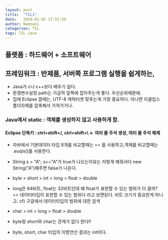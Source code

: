 ```yaml
---
layout: post
title:  "TIL1"
date:   2019-01-02 17:52:59
author: Namnani
categories: TIL
tags: TIL Java
---
```


## 플랫폼 : 하드웨어 + 소프트웨어

## 프레임워크 : 반제품, 서버쪽 프로그램 실행을 쉽게하는,

- Java가 c나 c++보다 배우기 쉽다.
- 환경변수설정 path는 가급적 앞쪽에 잡아주는게 좋다. 우선순위때문에.
- 집에 Eclipse 깔때는, UTF-8 캐릭터셋 맞추는게 가장 중요하다. 아니면 이클립스폴더자체를 압축해서 가져가거나.

### Java에서 static : 객체를 생성하지 않고 사용하게 함.



#### Eclipse 단축키 : ctrl+shift+/, ctrl+shift+\  <- 여러 줄 주석 생성, 여러 줄 주석 해제

- 자바에서 기본데이터 타입 8개를 비교할때는 == 를 사용하고,객체를 비교할때는 .euqls()를 사용한다.
- String s = "A";
  s=="A"가 true가 나오는이유는 저렇게 해줘서다 new String("A")해주면 false가 나온다.
- byte > short > int > long > float > double



- long은 64비트, float는 32비트인데 왜 float가 표현할 수 있는 범위가 더 클까?
  => 데이터타입이 표현할 수 있는 범위다 라고 보면된다. 비트 크기가 중요한게 아니고.
  cf) 구글에서 데이터타입의 범위에 대한 검색
- char > int > long > float > double
- byte랑 short와 char는 관계가 없다 한다!!
- byte, short, char 타입의 이항연산 결과는 int이다.
